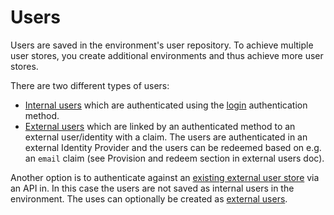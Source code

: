 # Users
Users are saved in the environment's user repository. To achieve multiple user stores, you create additional environments and thus achieve more user stores.

There are two different types of users:
- [Internal users](users-internal.md) which are authenticated using the [login](login.md) authentication method.
- [External users](users-external.md) which are linked by an authenticated method to an external user/identity with a claim. The users are authenticated in an external Identity Provider and the users can be redeemed based on e.g. an `email` claim (see Provision and redeem section in external users doc).

Another option is to authenticate against an [existing external user store](external-login.md) via an API in. In this case the users are not saved as internal users in the environment. The uses can optionally be created as [external users](users-external.md).